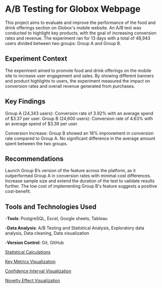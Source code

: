 # A/B Testing for Globox Webpage

This project aims to evaluate and improve the performance of the food and drink offerings section on Globox's mobile website. An A/B test was conducted to highlight key products, with the goal of increasing conversion rates and revenue. The experiment ran for 13 days with a total of 48,943 users divided between two groups: Group A and Group B.

## Experiment Context
The experiment aimed to promote food and drink offerings on the mobile site to increase user engagement and sales. By showing different banners and product highlights to users, the experiment measured the impact on conversion rates and overall revenue generated from purchases.

## Key Findings
Group A (24,343 users): Conversion rate of 3.92% with an average spend of $3.37 per user.
Group B (24,600 users): Conversion rate of 4.63% with an average spend of $3.39 per user.

Conversion Increase: Group B showed an 18% improvement in conversion rate compared to Group A.
No significant difference in the average amount spent between the two groups.

## Recommendations
Launch Group B’s version of the feature across the platform, as it outperformed Group A in conversion rates with minimal cost differences.
Increase sample size and extend the duration of the test to validate results further.
The low cost of implementing Group B's feature suggests a positive cost-benefit.

## Tools and Technologies Used
-**Tools**: PostgreSQL, Excel, Google sheets, Tableau

-**Data Analysis**: A/B Testing and Statistical Analysis, Exploratory data analysis, Data cleaning, Data visualization

-**Version Control**: Git, GitHub


[Statistical Calculations](https://docs.google.com/spreadsheets/d/18_5Luce_yx4LVsjTvbfNsQt1UmI7uUjiX244RpaICQA/edit?usp=sharing)

[Key Metrics Visualization](https://public.tableau.com/app/profile/tendai.zvarevashe/viz/ABtestmatrics/AvgamountandConversionrateperGender)

[Confidence Interval Visualization](https://public.tableau.com/app/profile/tendai.zvarevashe/viz/CIanalysis_17272807816840/Confidencelntervallevelsconversionrate)

[Novelty Effect Visualization](https://public.tableau.com/app/profile/tendai.zvarevashe/viz/novelty_17069115976100/Sheet1?publish=yes)


